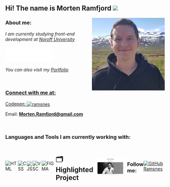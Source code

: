 <h2> Hi! The name is Morten Ramfjord <img src="#" width="50"></h2>
<img align='right' src="morten-farger-2.jpeg" width="230">

### About me:

<p><em>I am currently studying front-end development at <a href="http://www.noroff.com">Noroff University</a></em></p>
<img src="noroff-logo.png" width="150"></a>
<p><em>You can also visit my <a href="https://shimmering-lollipop-8d3dfa.netlify.app/">Portfolio</p></em>

<br>

### Connect with me at:

<p align="left">Codepen:
<a href="https://codepen.io/ramsnes" target="blank"><img align="center" src="https://raw.githubusercontent.com/rahuldkjain/github-profile-readme-generator/master/src/images/icons/Social/codepen.svg" alt="ramsnes" height="30" width="40" /></a>
</p>

Email: **Morten.Ramfjord@gmail.com**

<br>

### Languages and Tools I am currently working with:

<div style="display: flex; align-items: center;">
    <img src="https://img.shields.io/badge/HTML5-E34F26?style=for-the-badge&logo=html5&logoColor=white" alt="HTML" />
    <img src="https://img.shields.io/badge/CSS3-1572B6?style=for-the-badge&logo=css3&logoColor=white" alt="CSS" />
    <img src="https://img.shields.io/badge/JavaScript-323330?style=for-the-badge&logo=javascript&logoColor=F7DF1E" alt="JS" />
    <br>
    <img src="https://img.shields.io/badge/VSCode-0078D4?style=for-the-badge&logo=visual%20studio%20code&logoColor=white" alt="VSC" />
    <img src="https://img.shields.io/badge/Figma-F24E1E?style=for-the-badge&logo=figma&logoColor=white" alt="FIGMA" />

## 🗂️ Highlighted Project

<a href="https://github.com/Ramsnes/projectExam1Private">
  <img align="center" src="projExamLarge.jpeg" width="200" alt="exam Image" />
</a>

<br>

<h3>Follow me:</h3>

[![GitHub Ramsnes](https://img.shields.io/github/followers/ramsnes?label=follow&style=social)](https://github.com/Ramsnes)

